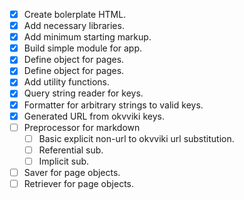 - [x]	Create bolerplate HTML.
- [x]	Add necessary libraries.
- [x]	Add minimum starting markup.
- [x]	Build simple module for app.
- [x]   Define object for pages.
- [x]   Define object for pages.
- [x]   Add utility functions.
- [x]   Query string reader for keys.
- [x]	Formatter for arbitrary strings to valid keys.
- [x]   Generated URL from okvviki keys.
- [ ]	Preprocessor for markdown
	- [ ]	Basic explicit non-url to okvviki url substitution.
	- [ ]	Referential sub.
	- [ ]	Implicit sub.
- [ ]	Saver for page objects.
- [ ]	Retriever for page objects.
